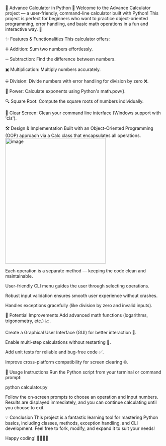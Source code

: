 🧮 Advance Calculator in Python 🎉
Welcome to the Advance Calculator project — a user-friendly, command-line calculator built with Python! This project is perfect for beginners who want to practice object-oriented programming, error handling, and basic math operations in a fun and interactive way. 🚀

✨ Features & Functionalities
This calculator offers:

➕ Addition: Sum two numbers effortlessly.

➖ Subtraction: Find the difference between numbers.

✖️ Multiplication: Multiply numbers accurately.

➗ Division: Divide numbers with error handling for division by zero ❌.

🔢 Power: Calculate exponents using Python's math.pow().

🔍 Square Root: Compute the square roots of numbers individually.

🧹 Clear Screen: Clean your command line interface (Windows support with 'cls').

🛠️ Design & Implementation
Built with an Object-Oriented Programming (OOP) approach via a Calc class that encapsulates all operations.
<img width="319" height="399" alt="image" src="https://github.com/user-attachments/assets/aaf43bf9-6ec3-4165-a28f-da9471c7467b" />



Each operation is a separate method — keeping the code clean and maintainable.

User-friendly CLI menu guides the user through selecting operations.

Robust input validation ensures smooth user experience without crashes.

Handles exceptions gracefully (like division by zero and invalid inputs).

🚀 Potential Improvements
Add advanced math functions (logarithms, trigonometry, etc.) 📈.

Create a Graphical User Interface (GUI) for better interaction 🎨.

Enable multi-step calculations without restarting 🔄.

Add unit tests for reliable and bug-free code ✅.

Improve cross-platform compatibility for screen clearing 🌐.

🎯 Usage Instructions
Run the Python script from your terminal or command prompt:

python calculator.py

Follow the on-screen prompts to choose an operation and input numbers. Results are displayed immediately, and you can continue calculating until you choose to exit.

💡 Conclusion
This project is a fantastic learning tool for mastering Python basics, including classes, methods, exception handling, and CLI development. Feel free to fork, modify, and expand it to suit your needs!

Happy coding! 👩‍💻👨‍💻

